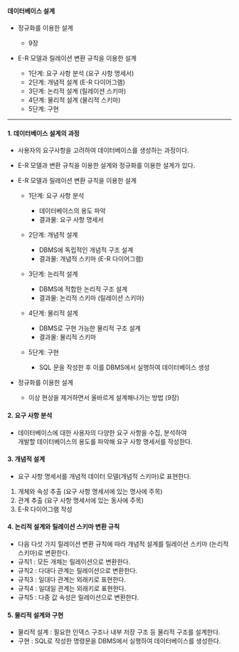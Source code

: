 #### 데이터베이스 설계
- 정규화를 이용한 설계
  - 9장
 
- E-R 모델과 릴레이션 변환 규칙을 이용한 설계
  - 1단계: 요구 사항 분석 (요구 사항 명세서)
  - 2단계: 개념적 설계 (E-R 다이어그램)
  - 3단계: 논리적 설계 (릴레이션 스키마)
  - 4단계: 물리적 설계 (물리적 스키마)
  - 5단계: 구현
---
#### 1. 데이터베이스 설계의 과정
- 사용자의 요구사항을 고려하여 데이터베이스를 생성하는 과정이다.
- E-R 모델과 변환 규칙을 이용한 설계와 정규화를 이용한 설계가 있다.

- E-R 모델과 릴레이션 변환 규칙을 이용한 설계
  - 1단계: 요구 사항 분석 
      - 데이터베이스의 용도 파악
      - 결과물: 요구 사항 명세서
  
  - 2단계: 개념적 설계 
       - DBMS에 독립적인 개념적 구조 설계
       - 결과물: 개념적 스키마 (E-R 다이어그램)
  
  - 3단계: 논리적 설계
      - DBMS에 적합한 논리적 구조 설계
      - 결과물: 논리적 스키마 (릴레이션 스키마)
  
  - 4단계: 물리적 설계
      - DBMS로 구현 가능한 물리적 구조 설계
      - 결과물: 물리적 스키마
  
  - 5단계: 구현
      - SQL 문을 작성한 후 이를 DBMS에서 실행하여 데이터베이스 생성

- 정규화를 이용한 설계
  - 이상 현상을 제거하면서 올바르게 설계해나가는 방법 (9장)

#### 2. 요구 사항 분석
- 데이터베이스에 대한 사용자의 다양한 요구 사항을 수집, 분석하여  
  개발할 데이터베이스의 용도를 파악해 요구 사항 명세서를 작성한다.

#### 3. 개념적 설계
- 요구 사항 명세서를 개념적 데이터 모델(개념적 스키마)로 표현한다.
1. 개체와 속성 추출 (요구 사항 명세서에 있는 명사에 주목)
2. 관계 추출 (요구 사항 명세서에 있는 동사에 주목)
3. E-R 다이어그램 작성

#### 4. 논리적 설계와 릴레이션 스키마 변환 규칙
- 다음 다섯 가지 릴레이션 변환 규칙에 따라 개념적 설계를 릴레이션 스키마 (논리적 스키마)로 변환한다.
- 규칙1 : 모든 개체는 릴레이션으로 변환한다.
- 규칙2 : 다대다 관계는 릴레이션으로 변환한다.
- 규칙3 : 일대다 관계는 외래키로 표현한다.
- 규칙4 : 일대일 관계는 외래키로 표현한다.
- 규칙5 : 다중 값 속성은 릴레이션으로 변환한다.

#### 5. 물리적 설계와 구현
- 물리적 설계 : 필요한 인덱스 구조나 내부 저장 구조 등 물리적 구조를 설계한다.
- 구현 : SQL로 작성한 명령문을 DBMS에서 실행하여 데이터베이스를 생성한다.
